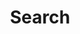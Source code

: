 ---
title: Search # in any language you want
layout: search
summary: search
placeholder: "Search for titles, tags, or contents..."
---